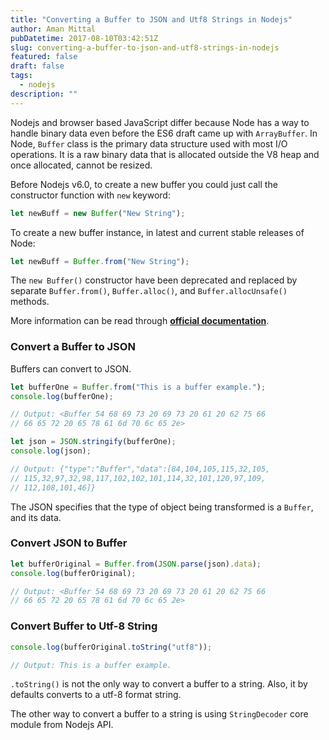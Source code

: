 ```yaml
---
title: "Converting a Buffer to JSON and Utf8 Strings in Nodejs"
author: Aman Mittal
pubDatetime: 2017-08-10T03:42:51Z
slug: converting-a-buffer-to-json-and-utf8-strings-in-nodejs
featured: false
draft: false
tags:
  - nodejs
description: ""
---
```


Nodejs and browser based JavaScript differ because Node has a way to handle binary data even before the ES6 draft came up with `ArrayBuffer`. In Node, `Buffer` class is the primary data structure used with most I/O operations. It is a raw binary data that is allocated outside the V8 heap and once allocated, cannot be resized.

Before Nodejs v6.0, to create a new buffer you could just call the constructor function with `new` keyword:

```js
let newBuff = new Buffer("New String");
```

To create a new buffer instance, in latest and current stable releases of Node:

```js
let newBuff = Buffer.from("New String");
```

The `new Buffer()` constructor have been deprecated and replaced by separate `Buffer.from()`, `Buffer.alloc()`, and `Buffer.allocUnsafe()` methods.

More information can be read through [**official documentation**](https://nodejs.org/api/buffer.html).

### Convert a Buffer to JSON

Buffers can convert to JSON.

```js
let bufferOne = Buffer.from("This is a buffer example.");
console.log(bufferOne);

// Output: <Buffer 54 68 69 73 20 69 73 20 61 20 62 75 66
// 66 65 72 20 65 78 61 6d 70 6c 65 2e>

let json = JSON.stringify(bufferOne);
console.log(json);

// Output: {"type":"Buffer","data":[84,104,105,115,32,105,
// 115,32,97,32,98,117,102,102,101,114,32,101,120,97,109,
// 112,108,101,46]}
```

The JSON specifies that the type of object being transformed is a `Buffer`, and its data.

### Convert JSON to Buffer

```js
let bufferOriginal = Buffer.from(JSON.parse(json).data);
console.log(bufferOriginal);

// Output: <Buffer 54 68 69 73 20 69 73 20 61 20 62 75 66
// 66 65 72 20 65 78 61 6d 70 6c 65 2e>
```

### Convert Buffer to Utf-8 String

```js
console.log(bufferOriginal.toString("utf8"));

// Output: This is a buffer example.
```

`.toString()` is not the only way to convert a buffer to a string. Also, it by defaults converts to a utf-8 format string.

The other way to convert a buffer to a string is using `StringDecoder` core module from Nodejs API.
